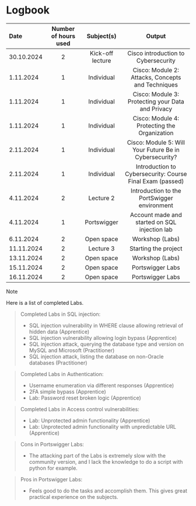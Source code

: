 # Logbook

| Date | Number of hours used | Subject(s) | Output
| :--- | :---: | :---: | :---: |
| 30.10.2024 | 2 | Kick-off lecture | Cisco introduction to Cybersecurity
| 1.11.2024 | 1 | Individual | Cisco: Module 2: Attacks, Concepts and Techniques
| 1.11.2024 | 1 | Individual | Cisco: Module 3: Protecting your Data and Privacy
| 1.11.2024 | 1 | Individual | Cisco: Module 4: Protecting the Organization
| 2.11.2024 | 1 | Individual | Cisco: Module 5: Will Your Future Be in Cybersecurity?
| 2.11.2024 | 1 | Individual | Introduction to Cybersecurity: Course Final Exam (passed)
| 4.11.2024 | 2 | Lecture 2 | Introduction to the PortSwigger environment
| 4.11.2024 | 1 | Portswigger | Account made and started on SQL injection lab
| 6.11.2024 | 2 | Open space | Workshop (Labs)
| 11.11.2024 | 2 | Lecture 3 | Starting the project
| 13.11.2024 | 2 | Open space | Workshop (Labs)
| 15.11.2024 | 2 | Open space | Portswigger Labs
| 16.11.2024 | 2 | Open space | Portswigger Labs

> [!NOTE]
> Here is a list of completed Labs.

> Completed Labs in SQL injection:
> - SQL injection vulnerability in WHERE clause allowing retrieval of hidden data (Apprentice)
> - SQL injection vulnerability allowing login bypass (Apprentice)
> - SQL injection attack, querying the database type and version on MySQL and Microsoft (Practitioner)
> - SQL injection attack, listing the database on non-Oracle databases (Practitioner)

> Completed Labs in Authentication:
>  - Username enumeration via different responses (Apprentice)
>  - 2FA simple bypass (Apprentice)
>  - Lab: Password reset broken logic (Apprentice)

> Completed Labs in Access control vulnerabilities:
>  - Lab: Unprotected admin functionality (Apprentice)
>  - Lab: Unprotected admin functionality with unpredictable URL (Apprentice)


> Cons in Portswigger Labs:
> - The attacking part of the Labs is extremely slow with the community version, and I lack the knowledge to do a script with python for example.

> Pros in Portswigger Labs:
>  - Feels good to do the tasks and accomplish them. This gives great practical experience on the subjects.
